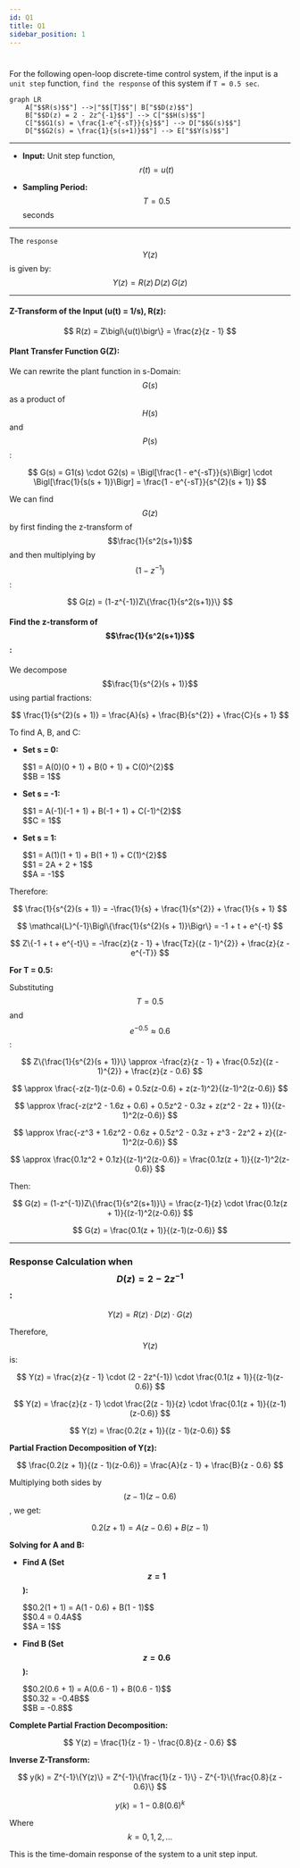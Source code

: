 ```yaml
---
id: Q1
title: Q1
sidebar_position: 1
---
```


# 

For the following open-loop discrete-time control system, if the input is a `unit step` function, `find the response` of this system if `T = 0.5 sec`.

```mermaid
graph LR
    A["$$R(s)$$"] -->|"$$[T]$$"| B["$$D(z)$$"]
    B["$$D(z) = 2 - 2z^{-1}$$"] --> C["$$H(s)$$"]
    C["$$G1(s) = \frac{1-e^{-sT}}{s}$$"] --> D["$$G(s)$$"]
    D["$$G2(s) = \frac{1}{s(s+1)}$$"] --> E["$$Y(s)$$"]
```

---

*   **Input:** Unit step function, $$r(t) = u(t)$$

*   **Sampling Period:** $$T = 0.5$$ seconds
---

The `response` $$Y(z)$$ is given by:
$$
Y(z) = R(z)\,D(z)\,G(z)
$$

---

#### Z-Transform of the Input (u(t) = 1/s), R(z):

$$
R(z) = Z\bigl\{u(t)\bigr\} = \frac{z}{z - 1}
$$

#### Plant Transfer Function G(Z):

We can rewrite the plant function in s-Domain: $$G(s)$$ as a product of $$H(s)$$ and $$P(s)$$:

$$
G(s) = G1(s) \cdot G2(s) = \Bigl[\frac{1 - e^{-sT}}{s}\Bigr] \cdot \Bigl[\frac{1}{s(s + 1)}\Bigr] = \frac{1 - e^{-sT}}{s^{2}(s + 1)}
$$

We can find $$G(z)$$ by first finding the z-transform of $$\frac{1}{s^2(s+1)}$$ and then multiplying by $$(1-z^{-1})$$:

$$
G(z) = (1-z^{-1})Z\{\frac{1}{s^2(s+1)}\}
$$

#### Find the z-transform of $$\frac{1}{s^2(s+1)}$$:
We decompose $$\frac{1}{s^{2}(s + 1)}$$ using partial fractions:

$$
\frac{1}{s^{2}(s + 1)} = \frac{A}{s} + \frac{B}{s^{2}} + \frac{C}{s + 1}
$$

To find A, B, and C:

*   **Set s = 0:**
    <div style={{display:"block", paddingLeft: "2rem"}}>
    $$1 = A(0)(0 + 1) + B(0 + 1) + C(0)^{2}$$
    </div>
    <div style={{display:"block", paddingLeft: "2rem"}}>
    $$B = 1$$
    </div>

*   **Set s = -1:**
    <div style={{display:"block", paddingLeft: "2rem"}}>
    $$1 = A(-1)(-1 + 1) + B(-1 + 1) + C(-1)^{2}$$
    </div>
    <div style={{display:"block", paddingLeft: "2rem"}}>
    $$C = 1$$
    </div>

*   **Set s = 1:**
    <div style={{display:"block", paddingLeft: "2rem"}}>
    $$1 = A(1)(1 + 1) + B(1 + 1) + C(1)^{2}$$
    </div>
    <div style={{display:"block", paddingLeft: "2rem"}}>
    $$1 = 2A + 2 + 1$$
    </div>
    <div style={{display:"block", paddingLeft: "2rem"}}>
    $$A = -1$$
    </div>

Therefore:

$$
\frac{1}{s^{2}(s + 1)} = -\frac{1}{s} + \frac{1}{s^{2}} + \frac{1}{s + 1}
$$

$$
\mathcal{L}^{-1}\Bigl\{\frac{1}{s^{2}(s + 1)}\Bigr\} = -1 + t + e^{-t}
$$

$$
Z\{-1 + t + e^{-t}\} = -\frac{z}{z - 1} + \frac{Tz}{(z - 1)^{2}} + \frac{z}{z - e^{-T}}
$$


**For T = 0.5:**

Substituting $$T = 0.5$$ and $$e^{-0.5} \approx 0.6$$:

$$
Z\{\frac{1}{s^{2}(s + 1)}\} \approx -\frac{z}{z - 1} + \frac{0.5z}{(z - 1)^{2}} + \frac{z}{z - 0.6}
$$

$$
\approx \frac{-z(z-1)(z-0.6) + 0.5z(z-0.6) + z(z-1)^2}{(z-1)^2(z-0.6)}
$$

$$
\approx \frac{-z(z^2 - 1.6z + 0.6) + 0.5z^2 - 0.3z + z(z^2 - 2z + 1)}{(z-1)^2(z-0.6)}
$$

$$
\approx \frac{-z^3 + 1.6z^2 - 0.6z + 0.5z^2 - 0.3z + z^3 - 2z^2 + z}{(z-1)^2(z-0.6)}
$$

$$
\approx \frac{0.1z^2 + 0.1z}{(z-1)^2(z-0.6)} = \frac{0.1z(z + 1)}{(z-1)^2(z-0.6)}
$$

Then:

$$
G(z) = (1-z^{-1})Z\{\frac{1}{s^2(s+1)}\} = \frac{z-1}{z} \cdot \frac{0.1z(z + 1)}{(z-1)^2(z-0.6)}
$$

$$
G(z) = \frac{0.1(z + 1)}{(z-1)(z-0.6)}
$$

---

### Response Calculation when $$D(z) = 2 - 2z^{-1}$$:

$$
Y(z) = R(z) \cdot D(z) \cdot G(z)
$$

Therefore, $$Y(z)$$ is:

$$
Y(z) = \frac{z}{z - 1} \cdot (2 - 2z^{-1}) \cdot \frac{0.1(z + 1)}{(z-1)(z-0.6)}
$$

$$
Y(z) = \frac{z}{z - 1} \cdot \frac{2(z - 1)}{z} \cdot \frac{0.1(z + 1)}{(z-1)(z-0.6)}
$$

$$
Y(z) = \frac{0.2(z + 1)}{(z - 1)(z-0.6)}
$$

**Partial Fraction Decomposition of Y(z):**

$$
\frac{0.2(z + 1)}{(z - 1)(z-0.6)} = \frac{A}{z - 1} + \frac{B}{z - 0.6}
$$

Multiplying both sides by $$(z - 1)(z - 0.6)$$, we get:

$$
0.2(z + 1) = A(z - 0.6) + B(z - 1)
$$

**Solving for A and B:**

*   **Find A (Set $$z = 1$$):**
    <div style={{display:"block", paddingLeft: "2rem"}}>
    $$0.2(1 + 1) = A(1 - 0.6) + B(1 - 1)$$
    </div>
    <div style={{display:"block", paddingLeft: "2rem"}}>
    $$0.4 = 0.4A$$
    </div>
    <div style={{display:"block", paddingLeft: "2rem"}}>
    $$A = 1$$
    </div>

*   **Find B (Set $$z = 0.6$$):**
    <div style={{display:"block", paddingLeft: "2rem"}}>
    $$0.2(0.6 + 1) = A(0.6 - 1) + B(0.6 - 1)$$
    </div>
    <div style={{display:"block", paddingLeft: "2rem"}}>
    $$0.32 = -0.4B$$
    </div>
    <div style={{display:"block", paddingLeft: "2rem"}}>
    $$B = -0.8$$
    </div>

**Complete Partial Fraction Decomposition:**

$$
Y(z) = \frac{1}{z - 1} - \frac{0.8}{z - 0.6}
$$

**Inverse Z-Transform:**

$$
y(k) = Z^{-1}\{Y(z)\} = Z^{-1}\{\frac{1}{z - 1}\} - Z^{-1}\{\frac{0.8}{z - 0.6}\}
$$

$$
y(k) = 1 - 0.8(0.6)^k
$$

Where $$k = 0, 1, 2, ...$$

This is the time-domain response of the system to a unit step input.
